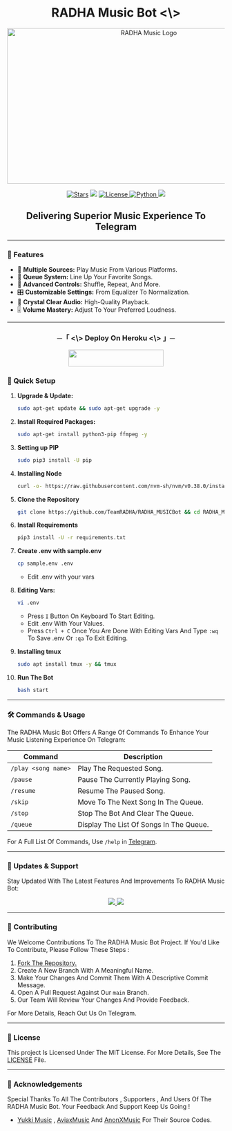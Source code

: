 <h1 align="center"> RADHA Music Bot <\> </h1>

<p align="center">
  <img src="https://graph.org/file/9d75bfb77e17b80b3da5b.png" alt="RADHA Music Logo" width="640" height="360">
</p>

<p align="center">
<a href="https://github.com/TeamRADHA/RADHA_MUSICBot/stargazers"><img src="https://img.shields.io/github/stars/TeamRADHA/RADHA_MUSICBot?color=black&logo=github&logoColor=black&style=for-the-badge" alt="Stars" /></a>
<a href="https://github.com/TeamRADHA/RADHA_MUSICBot/network/members"> <img src="https://img.shields.io/github/forks/TeamRADHA/RADHA_MUSICBot?color=black&logo=github&logoColor=black&style=for-the-badge" /></a>
<a href="https://github.com/TeamRADHA/RADHA_MUSICBot/blob/master/LICENSE"> <img src="https://img.shields.io/badge/License-MIT-blueviolet?style=for-the-badge" alt="License" /> </a>
<a href="https://www.python.org/"> <img src="https://img.shields.io/badge/Written%20in-Python-orange?style=for-the-badge&logo=python" alt="Python" /> </a>
<a href="https://github.com/TeamRADHA/RADHA_MUSICBot/commits/TeamRADHA"> <img src="https://img.shields.io/github/last-commit/TeamRADHA/RADHA_MUSICBot?color=blue&logo=github&logoColor=green&style=for-the-badge" /></a>
</p>


<h2 align="center">Delivering Superior Music Experience To Telegram</h2>

---

### 🌟 Features

- 🎵 **Multiple Sources:** Play Music From Various Platforms.
- 📃 **Queue System:** Line Up Your Favorite Songs.
- 🔀 **Advanced Controls:** Shuffle, Repeat, And More.
- 🎛 **Customizable Settings:** From Equalizer To Normalization.
- 📢 **Crystal Clear Audio:** High-Quality Playback.
- 🎚 **Volume Mastery:** Adjust To Your Preferred Loudness.

---


<h3 align="center">
      ─「 <\> Deploy On Heroku <\> 」─
</h3>

<p align="center"><a href="https://dashboard.heroku.com/new?template=https://github.com/istkharalam62/POISON-"> <img src="https://img.shields.io/badge/Deploy%20On%20Heroku-black?style=for-the-badge&logo=heroku" width="220" height="38.45"/></a></p>


### 🔧 Quick Setup

1. **Upgrade & Update:**
   ```bash
   sudo apt-get update && sudo apt-get upgrade -y
   ```

2. **Install Required Packages:**
   ```bash
   sudo apt-get install python3-pip ffmpeg -y
   ```
3. **Setting up PIP**
   ```bash
   sudo pip3 install -U pip
   ```
4. **Installing Node**
   ```bash
   curl -o- https://raw.githubusercontent.com/nvm-sh/nvm/v0.38.0/install.sh | bash && source ~/.bashrc && nvm install v18
   ```
5. **Clone the Repository**
   ```bash
   git clone https://github.com/TeamRADHA/RADHA_MUSICBot && cd RADHA_MUSICBot
   ```
6. **Install Requirements**
   ```bash
   pip3 install -U -r requirements.txt
   ```
7. **Create .env  with sample.env**
   ```bash
   cp sample.env .env
   ```
   - Edit .env with your vars
8. **Editing Vars:**
   ```bash
   vi .env
   ```
   - Press `I` Button On Keyboard To Start Editing.
   - Edit .env With Your Values.
   - Press `Ctrl + C`  Once You Are Done With Editing Vars And Type `:wq` To Save .env Or `:qa` To Exit Editing.
10. **Installing tmux**
    ```bash
    sudo apt install tmux -y && tmux
    ```
11. **Run The Bot**
    ```bash
    bash start
    ```

---

### 🛠 Commands & Usage

The RADHA Music Bot Offers A Range Of Commands To Enhance Your Music Listening Experience On Telegram:

| Command                 | Description                                 |
|-------------------------|---------------------------------------------|
| `/play <song name>`     | Play The Requested Song.                    |
| `/pause`                | Pause The Currently Playing Song.           |
| `/resume`               | Resume The Paused Song.                     |
| `/skip`                 | Move To The Next Song In The Queue.         |
| `/stop`                 | Stop The Bot And Clear The Queue.           |
| `/queue`                | Display The List Of Songs In The Queue.     |

For A Full List Of Commands, Use `/help` in [Telegram](https://t.me/RADHA_MUSICBot).

---

### 🔄 Updates & Support

Stay Updated With The Latest Features And Improvements To RADHA Music Bot:

<p align="center">
  <a href="https://telegram.me/RADHASupport">
    <img src="https://img.shields.io/badge/Join-Support%20Group-blue?style=for-the-badge&logo=telegram">
  </a>
  <a href="https://telegram.me/TeamRADHA">
    <img src="https://img.shields.io/badge/Join-Update%20Channel-blue?style=for-the-badge&logo=telegram">
  </a>
</p>

---

### 🤝 Contributing

We Welcome Contributions To The RADHA Music Bot Project. If You'd Like To Contribute, Please Follow These Steps :

1. [Fork The Repository.](https://github.com/TeamRADHA/RADHA_MUSICBot/fork)
2. Create A New Branch With A Meaningful Name.
3. Make Your Changes And Commit Them With A Descriptive Commit Message.
4. Open A Pull Request Against Our `main` Branch.
5. Our Team Will Review Your Changes And Provide Feedback.

For More Details, Reach Out Us On Telegram.

---

### 📜 License

This project Is Licensed Under The MIT License. For More Details, See The [LICENSE](LICENSE) File.

---

### 🙏 Acknowledgements

Special Thanks To All The Contributors , Supporters , And Users Of The RADHA Music Bot. Your Feedback And Support Keep Us Going !
- [Yukki Music](https://github.com/TeamYukki/YukkiMusicBot) , [AviaxMusic](https://github.com/TeamAviax/AviaxMusic) And [AnonXMusic](https://github.com/AnonymousX1025/AnonXMusic) For Their Source Codes.
